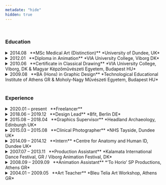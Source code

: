 ```yaml
---
metadate: "hide"
hidden: true
---
```


<br>

### Education

<details>
<summary markdown="span">
2014.08  **MSc Medical Art (Distinction)** *University of Dundee, UK*
</summary>
This institution provided me with a first-hand education on human anatomy, dissection and their further applications to creating visual and plastic works of art for educational and informative purposes. 
</details>
<details>
<summary markdown="span">
2012.01  **Diploma in Animation** *VIA University College, Viborg DK*
</summary>
I practiced the fundamentals of 2d and 3d animation both in digital and analog media and specialised in creating strong characterisation and well crafted stories.
</details>
<details>
<summary markdown="span">
2010.06  **Certificate in Classical Drawing** *VIA University College, Viborg, DK & Magyar Képzőművészeti Egyetem, Budapest HU*
</summary>
In this intense course I refined my draughtmanship and developed a constructive approach to drawing and painting.
</details>
<details>
<summary markdown="span">
2009.08  **BA (Hons) in Graphic Design** *Technological Educational Institute of Athens GR & Moholy-Nagy Művészeti Egyetem, Budapest HU*
</summary>
My fundamental education in all the basic aspects of traditional graphic design, from layout and typesetting to marketing and advertising, including an introduction to animation.
</details>

<br>

### Experience

<details>
<summary markdown="span">
2020.01 – present  **Freelancer**
</summary>
</details>

<details>
<summary markdown="span">
2018.06 – 2019.12  **Design Lead** *8fit, Berlin DE*
</summary>
As a member of the Creative team during considerable internal restructuring I took it upon myself to ensure that the department ran smoothly and met it's objectives. I established and streamlined brand guidelines, deployed and optimized an agency-like creative framework, researched and conceptualised marketing campaigns, produced still and animated assets for multiple channels and optimised them for performance marketing.
</details>


<details>
<summary markdown="span">
2015.08 – 2018.04  **Graphics Supervisor** *Headland Archaeology, Edinburgh UK*
</summary>
I played a vital role in the department's transition to automated workflows for illustration assembly which freed up the designers' time and created capacity for handling impending large scale projects. Additional responsibilities were brand championship, visualisation and analysis of big data, typesetting and print prep for publications, illustration for advertising and publications, studio photography and photogrammetric 3D modelling of finds and remains.
</details>


<details>
<summary markdown="span">
2015.03 – 2015.08  **Clinical Photographer** *NHS Tayside, Dundee UK*
</summary>
I introduced my colleagues to automated workflows and managed to clear the department's backlog within three months of taking up the post.
In my day-to-day I was responsible to interact with patients and protecting members of vulnerable groups respectfully for studio, surgical theatre and ward photography. Additional responsibilities were database management, quality control and safekeeping of sensitive information, color correction, batch editing and printing. 
</details>


<details>
<summary markdown="span">
2014.09 – 2014.12  **Intern** *Centre for Anatomy and Human ID, Dundee UK*
</summary>
In restructuring the course I contributed feedback compiled from past years' students' experience that had an impact in designing a more streamlined syllabus. I was creating visual educational material related to anatomy and demonstrating techniques to students, providing feedback and support;
while also preparing artwork for printing and exhibition and researching 3d printing applications;
</details>


<details>
<summary markdown="span">
2007.07 – 2013.11  **Production Assistant** *Kalamata International Dance Festival, GR / Viborg Animation Festival, DK*
</summary>
I was part of a team that managed to accommodate a very ambitious staging by a world-class dance company in a venue totally lacking in any amenities without compromising the integrity of the performance. My day-to-day was supporting visiting artists throughout their daily schedule and mediating their communications with the production teams while ensuring that allocated events were being prepared for according to schedule.
</details>


<details>
<summary markdown="span">
2008.09 – 2009.09  **Animation Assistant** *‘To Horio’ SP Productions, Athens GR*
</summary>
Part of a three strong core team, we completed pre-production and principal photography for a 15' stop-motion film within a working year.
I was researching subject matter, plans and concept art, then building sets in the correct scale and planning camera movement and supplementary animation;
</details>


<details>
<summary markdown="span">
2004.01 – 2009.05  **Art Teacher** *Bleu Telia Art Workshop, Athens GR*
</summary>
My first working experience was teaching groups of children for the travelling museum exhibition "Matisse–Picasso" curated by the Centre Pompidou.
I then went on to teaching the fundamentals of expression through the elements of art to students aged 5–18 keeping students engaged and enthusiasctic for the duration of 3 hour classes.
</details>